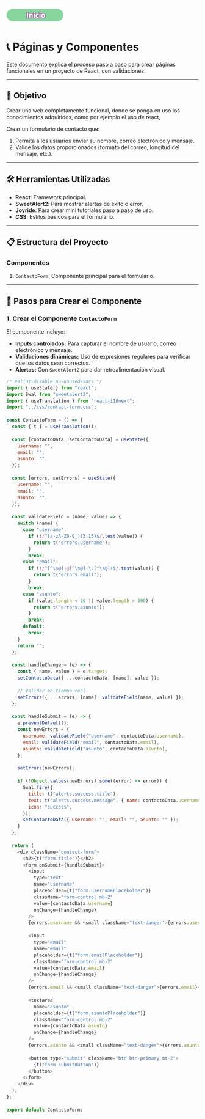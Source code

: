 [![Imagen de botón](../assets/BotonInicio.png)](../README.md)
# 📞 Páginas y Componentes

Este documento explica el proceso paso a paso para crear páginas funcionales en un proyecto de React, con validaciones.

---

## 🎯 **Objetivo**
Crear una web completamente funcional, donde se ponga en uso los conocimientos adquiridos, como por ejemplo el uso de react, 

Crear un formulario de contacto que:
1. Permita a los usuarios enviar su nombre, correo electrónico y mensaje.
2. Valide los datos proporcionados (formato del correo, longitud del mensaje, etc.).

---

## 🛠️ **Herramientas Utilizadas**
- **React**: Framework principal.
- **SweetAlert2**: Para mostrar alertas de éxito o error.
- **Joyride**: Para crear mini tutoriales paso a paso de uso.
- **CSS**: Estilos básicos para el formulario.

---

## **📋 Estructura del Proyecto**
### **Componentes**
1. `ContactoForm`: Componente principal para el formulario.

---

## 🚀 **Pasos para Crear el Componente**

### **1. Crear el Componente `ContactoForm`**
El componente incluye:
- **Inputs controlados:** Para capturar el nombre de usuario, correo electrónico y mensaje.
- **Validaciones dinámicas:** Uso de expresiones regulares para verificar que los datos sean correctos.
- **Alertas:** Con `SweetAlert2` para dar retroalimentación visual.

```javascript
/* eslint-disable no-unused-vars */
import { useState } from "react";
import Swal from "sweetalert2";
import { useTranslation } from "react-i18next";
import "../css/contact-form.css";

const ContactoForm = () => {
  const { t } = useTranslation();

  const [contactoData, setContactoData] = useState({
    username: "",
    email: "",
    asunto: "",
  });

  const [errors, setErrors] = useState({
    username: "",
    email: "",
    asunto: "",
  });

  const validateField = (name, value) => {
    switch (name) {
      case "username":
        if (!/^[a-zA-Z0-9_]{3,15}$/.test(value)) {
          return t("errors.username");
        }
        break;
      case "email":
        if (!/^[^\s@]+@[^\s@]+\.[^\s@]+$/.test(value)) {
          return t("errors.email");
        }
        break;
      case "asunto":
        if (value.length < 10 || value.length > 300) {
          return t("errors.asunto");
        }
        break;
      default:
        break;
    }
    return "";
  };

  const handleChange = (e) => {
    const { name, value } = e.target;
    setContactoData({ ...contactoData, [name]: value });

    // Validar en tiempo real
    setErrors({ ...errors, [name]: validateField(name, value) });
  };

  const handleSubmit = (e) => {
    e.preventDefault();
    const newErrors = {
      username: validateField("username", contactoData.username),
      email: validateField("email", contactoData.email),
      asunto: validateField("asunto", contactoData.asunto),
    };

    setErrors(newErrors);

    if (!Object.values(newErrors).some((error) => error)) {
      Swal.fire({
        title: t("alerts.success.title"),
        text: t("alerts.success.message", { name: contactoData.username }),
        icon: "success",
      });
      setContactoData({ username: "", email: "", asunto: "" });
    }
  };

  return (
    <div className="contact-form">
      <h2>{t("form.title")}</h2>
      <form onSubmit={handleSubmit}>
        <input
          type="text"
          name="username"
          placeholder={t("form.usernamePlaceholder")}
          className="form-control mb-2"
          value={contactoData.username}
          onChange={handleChange}
        />
        {errors.username && <small className="text-danger">{errors.username}</small>}

        <input
          type="email"
          name="email"
          placeholder={t("form.emailPlaceholder")}
          className="form-control mb-2"
          value={contactoData.email}
          onChange={handleChange}
        />
        {errors.email && <small className="text-danger">{errors.email}</small>}

        <textarea
          name="asunto"
          placeholder={t("form.asuntoPlaceholder")}
          className="form-control mb-2"
          value={contactoData.asunto}
          onChange={handleChange}
        />
        {errors.asunto && <small className="text-danger">{errors.asunto}</small>}

        <button type="submit" className="btn btn-primary mt-2">
          {t("form.submitButton")}
        </button>
      </form>
    </div>
  );
};

export default ContactoForm;
```
